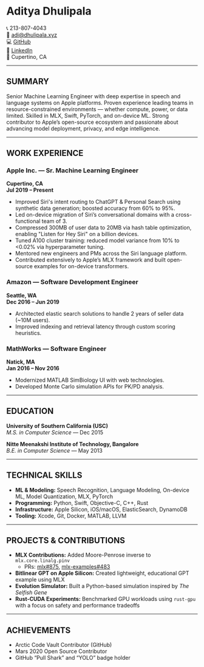 # Aditya Dhulipala

📞 213-807-4043  
📧 adi@dhulipala.xyz  
💻 [GitHub](https://github.com/adhulipa)  
🔗 [LinkedIn](https://www.linkedin.com/in/adityadhulipala)  
📍 Cupertino, CA  

---

## SUMMARY

Senior Machine Learning Engineer with deep expertise in speech and language systems on Apple platforms. Proven experience leading teams in resource-constrained environments — whether compute, power, or data limited. Skilled in MLX, Swift, PyTorch, and on-device ML. Strong contributor to Apple’s open-source ecosystem and passionate about advancing model deployment, privacy, and edge intelligence.

---

## WORK EXPERIENCE

### Apple Inc. — Sr. Machine Learning Engineer  
**Cupertino, CA**  
**Jul 2019 – Present**

- Improved Siri's intent routing to ChatGPT & Personal Search using synthetic data generation; boosted accuracy from 60% to 95%.
- Led on-device migration of Siri’s conversational domains with a cross-functional team of 3.
- Compressed 300MB of user data to 20MB via hash table optimization, enabling "Listen for Hey Siri" on a billion devices.
- Tuned A100 cluster training: reduced model variance from 10% to <0.02% via hyperparameter tuning.
- Mentored new engineers and PMs across the Siri language platform.
- Contributed extensively to Apple’s MLX framework and built open-source examples for on-device transformers.

### Amazon — Software Development Engineer  
**Seattle, WA**  
**Dec 2016 – Jun 2019**

- Architected elastic search solutions to handle 2 years of seller data (~10M users).
- Improved indexing and retrieval latency through custom scoring heuristics.

### MathWorks — Software Engineer  
**Natick, MA**  
**Jan 2016 – Nov 2016**

- Modernized MATLAB SimBiology UI with web technologies.
- Developed Monte Carlo simulation APIs for PK/PD analysis.

---

## EDUCATION

**University of Southern California (USC)**  
*M.S. in Computer Science* — Dec 2015

**Nitte Meenakshi Institute of Technology, Bangalore**  
*B.E. in Computer Science* — May 2013

---

## TECHNICAL SKILLS

- **ML & Modeling:** Speech Recognition, Language Modeling, On-device ML, Model Quantization, MLX, PyTorch  
- **Programming:** Python, Swift, Objective-C, C++, Rust  
- **Infrastructure:** Apple Silicon, iOS/macOS, ElasticSearch, DynamoDB  
- **Tooling:** Xcode, Git, Docker, MATLAB, LLVM  

---

## PROJECTS & CONTRIBUTIONS

- **MLX Contributions:** Added Moore-Penrose inverse to `mlx.core.linalg.pinv`  
  - PRs: [mlx#875](https://github.com/ml-explore/mlx/pull/875), [mlx-examples#483](https://github.com/ml-explore/mlx-examples/pull/483)
- **Bitlinear GPT on Apple Silicon:** Created lightweight, educational GPT example using MLX
- **Evolution Simulator:** Built a Python-based simulation inspired by *The Selfish Gene*
- **Rust-CUDA Experiments:** Benchmarked GPU workloads using `rust-gpu` with a focus on safety and performance tradeoffs

---

## ACHIEVEMENTS

- Arctic Code Vault Contributor (GitHub)  
- Mars 2020 Open Source Contributor  
- GitHub “Pull Shark” and “YOLO” badge holder  
